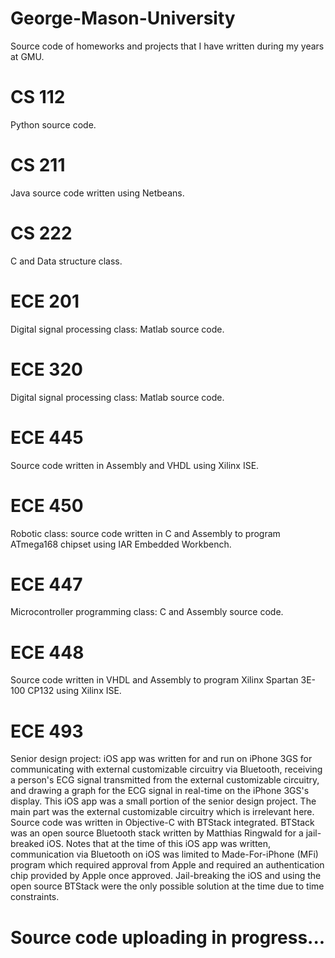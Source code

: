 # George-Mason-University
Source code of homeworks and projects that I have written during my years at GMU.

# CS 112
Python source code.

# CS 211
Java source code written using Netbeans.

# CS 222
C and Data structure class.

# ECE 201
Digital signal processing class: Matlab source code.

# ECE 320
Digital signal processing class: Matlab source code.

# ECE 445
Source code written in Assembly and VHDL using Xilinx ISE.

# ECE 450
Robotic class: source code written in C and Assembly to program ATmega168 chipset using IAR Embedded Workbench.

# ECE 447
Microcontroller programming class: C and Assembly source code.

# ECE 448
Source code written in VHDL and Assembly to program Xilinx Spartan 3E-100 CP132 using Xilinx ISE.

# ECE 493
Senior design project:
iOS app was written for and run on iPhone 3GS for communicating with external customizable circuitry via Bluetooth, receiving a person's ECG signal transmitted from the external customizable circuitry, and drawing a graph for the ECG signal in real-time on the iPhone 3GS's display. This iOS app was a small portion of the senior design project. The main part was the external customizable circuitry which is irrelevant here.
Source code was written in Objective-C with BTStack integrated. BTStack was an open source Bluetooth stack written by Matthias Ringwald for a jail-breaked iOS. Notes that at the time of this iOS app was written, communication via Bluetooth on iOS was limited to Made-For-iPhone (MFi) program which required approval from Apple and required an authentication chip provided by Apple once approved. Jail-breaking the iOS and using the open source BTStack were the only possible solution at the time due to time constraints. 


# Source code uploading in progress...
